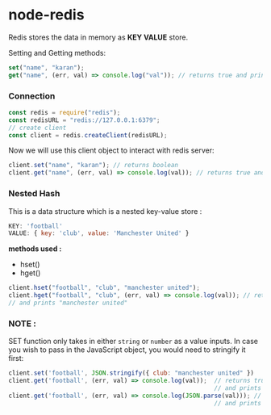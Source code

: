 # node-redis

Redis stores the data in memory as **KEY VALUE** store.

Setting and Getting methods:

```javascript
set("name", "karan");
get("name", (err, val) => console.log("val")); // returns true and prints "karan"
```

### Connection

```javascript
const redis = require("redis");
const redisURL = "redis://127.0.0.1:6379";
// create client
const client = redis.createClient(redisURL);
```

Now we will use this client object to interact with redis server:

```javascript
client.set("name", "karan"); // returns boolean
client.get("name", (err, val) => console.log(val)); // returns true and prints "karan"
```

### Nested Hash

This is a data structure which is a nested key-value store :

```javascript
KEY: 'football'
VALUE: { key: 'club', value: 'Manchester United' }
```

**methods used :**

- hset()
- hget()

```javascript
client.hset("football", "club", "manchester united");
client.hget("football", "club", (err, val) => console.log(val)); // returns true
// and prints "manchester united"
```

### NOTE :

SET function only takes in either `string` or `number` as a value inputs. In case you wish to pass in the JavaScript object, you would need to stringify it first:

```javascript
client.set('football', JSON.stringify({ club: "manchester united" })
client.get('football', (err, val) => console.log(val));  // returns true
                                                         // and prints {"club":"manchester united"}
client.get('football', (err, val) => console.log(JSON.parse(val))); // returns true
                                                         // and prints { club: 'manchester united' }
```
